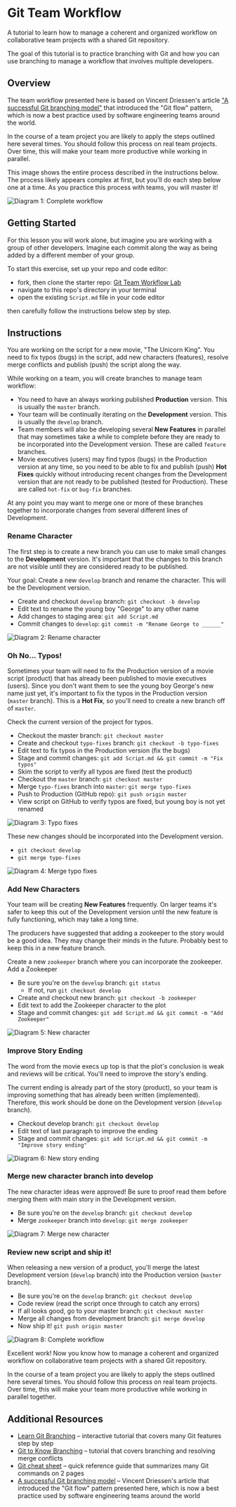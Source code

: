 # Git Team Workflow

A tutorial to learn how to manage a coherent and organized workflow on
collaborative team projects with a shared Git repository.

The goal of this tutorial is to practice branching with Git and how you
can use branching to manage a workflow that involves multiple developers.

## Overview

The team workflow presented here is based on Vincent Driessen's article
["A successful Git branching model"](http://nvie.com/posts/a-successful-git-branching-model/)
that introduced the "Git flow" pattern, which is now a best practice used by software engineering teams around the world.

In the course of a team project you are likely to apply the steps outlined
here several times. You should follow this process on real team projects.
Over time, this will make your team more productive while working in parallel.

This image shows the entire process described in the instructions below.
The process likely appears complex at first, but you'll do each step below
one at a time. As you practice this process with teams, you will master it!

![Diagram 1: Complete workflow](images/1-complete-workflow.png)

## Getting Started

For this lesson you will work alone, but imagine you are working
with a group of other developers. Imagine each commit along
the way as being added by a different member of your group.

To start this exercise, set up your repo and code editor:
- fork, then clone the starter repo: [Git Team Workflow Lab](https://github.com/Make-School-Labs/Git-Team-Workflow-Lab)
- navigate to this repo's directory in your terminal
- open the existing `Script.md` file in your code editor

then carefully follow the instructions below step by step.

## Instructions

You are working on the script for a new movie, "The Unicorn King".
You need to fix typos (bugs) in the script, add new characters (features),
resolve merge conflicts and publish (push) the script along the way.

While working on a team, you will create branches to manage team workflow:
- You need to have an always working published **Production** version.
This is usually the `master` branch.
- Your team will be continually iterating on the **Development** version.
This is usually the `develop` branch.
- Team members will also be developing several **New Features** in parallel
that may sometimes take a while to complete before they are ready to be
incorporated into the Development version.
These are called `feature` branches.
- Movie executives (users) may find typos (bugs) in the Production version
at any time, so you need to be able to fix and publish (push) **Hot Fixes**
quickly without introducing recent changes from the Development version
that are not ready to be published (tested for Production).
These are called `hot-fix` or `bug-fix` branches.

At any point you may want to merge one or more of these branches together
to incorporate changes from several different lines of Development.

### Rename Character

The first step is to create a new branch you can use
to make small changes to the **Development** version.
It's important that the changes to this branch are
not visible until they are considered ready to be published.

Your goal: Create a new `develop` branch and rename the character.
This will be the Development version.

- Create and checkout `develop` branch: `git checkout -b develop`
- Edit text to rename the young boy "George" to any other name
- Add changes to staging area: `git add Script.md`
- Commit changes to `develop`: `git commit -m "Rename George to ______"`

![Diagram 2: Rename character](images/2-rename-character.png)

### Oh No... Typos!

Sometimes your team will need to fix the Production version of a movie script
(product) that has already been published to movie executives (users).
Since you don't want them to see the young boy George's new name just yet,
it's important to fix the typos in the Production version (`master` branch).
This is a **Hot Fix**, so you'll need to create a new branch off of `master`.

Check the current version of the project for typos.

- Checkout the master branch: `git checkout master`
- Create and checkout `typo-fixes` branch: `git checkout -b typo-fixes`
- Edit text to fix typos in the Production version (fix the bugs)
- Stage and commit changes: `git add Script.md && git commit -m "Fix typos"`
- Skim the script to verify all typos are fixed (test the product)
- Checkout the `master` branch: `git checkout master`
- Merge `typo-fixes` branch into `master`: `git merge typo-fixes`
- Push to Production (GitHub repo): `git push origin master`
- View script on GitHub to verify typos are fixed, but young boy is not yet renamed

![Diagram 3: Typo fixes](images/3-typo-fixes.png)

These new changes should be incorporated into the Development version.

- `git checkout develop`
- `git merge typo-fixes`

![Diagram 4: Merge typo fixes](images/4-merge-typo-fixes.png)

### Add New Characters

Your team will be creating **New Features** frequently. On larger
teams it's safer to keep this out of the Development version until
the new feature is fully functioning, which may take a long time.

The producers have suggested that adding a zookeeper to the story
would be a good idea. They may change their minds in the future.
Probably best to keep this in a new feature branch.

Create a new `zookeeper` branch where you can incorporate the zookeeper.
Add a Zookeeper

- Be sure you're on the `develop` branch: `git status`
  - If not, run `git checkout develop`
- Create and checkout new branch: `git checkout -b zookeeper`
- Edit text to add the Zookeeper character to the plot
- Stage and commit changes: `git add Script.md && git commit -m "Add Zookeeper"`

![Diagram 5: New character](images/5-new-character.png)

### Improve Story Ending

The word from the movie execs up top is that the plot's conclusion is weak
and reviews will be critical. You'll need to improve the story's ending.

The current ending is already part of the story (product), so your team is
improving something that has already been written (implemented). Therefore,
this work should be done on the Development version (`develop` branch).

- Checkout develop branch: `git checkout develop`
- Edit text of last paragraph to improve the ending
- Stage and commit changes: `git add Script.md && git commit -m "Improve story ending"`

![Diagram 6: New story ending](images/6-new-story-ending.png)

### Merge new character branch into develop

The new character ideas were approved! Be sure to proof read them
before merging them with main story in the Development version.

- Be sure you're on the `develop` branch: `git checkout develop`
- Merge `zookeeper` branch into `develop`: `git merge zookeeper`

![Diagram 7: Merge new character](images/7-merge-new-character.png)

### Review new script and ship it!

When releasing a new version of a product, you'll merge the latest Development  version (`develop` branch) into the Production version (`master` branch).

- Be sure you're on the `develop` branch: `git checkout develop`
- Code review (read the script once through to catch any errors)
- If all looks good, go to your master branch: `git checkout master`
- Merge all changes from development branch: `git merge develop`
- Now ship it! `git push origin master`

![Diagram 8: Complete workflow](images/1-complete-workflow.png)

Excellent work! Now you know how to manage a coherent and organized workflow on
collaborative team projects with a shared Git repository.

In the course of a team project you are likely to apply the steps outlined
here several times. You should follow this process on real team projects.
Over time, this will make your team more productive while working in parallel together.

## Additional Resources

- [Learn Git Branching](https://learngitbranching.js.org/) – interactive tutorial that covers many Git features step by step
- [Git to Know Branching](https://make.sc/git-to-know-branching) – tutorial that covers branching and resolving merge conflicts
- [Git cheat sheet](https://education.github.com/git-cheat-sheet-education.pdf) – quick reference guide that summarizes many Git commands on 2 pages
- [A successful Git branching model](http://nvie.com/posts/a-successful-git-branching-model/) – Vincent Driessen's article that introduced the "Git flow" pattern presented here, which is now a best practice used by software engineering teams around the world
